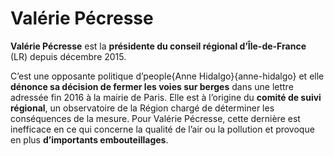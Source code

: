 # Valérie Pécresse

**Valérie Pécresse** est la **présidente du conseil régional d’Île-de-France** (LR) depuis décembre 2015.

C’est une opposante politique d’people{Anne Hidalgo}{anne-hidalgo} et elle **dénonce sa décision de fermer les voies sur berges** dans une lettre adressée fin 2016 à la mairie de Paris. Elle est à l’origine du **comité de suivi régional**, un observatoire de la Région chargé de déterminer les conséquences de la mesure. Pour Valérie Pécresse, cette dernière est inefficace en ce qui concerne la qualité de l’air ou la pollution et provoque en plus **d’importants embouteillages**. 
